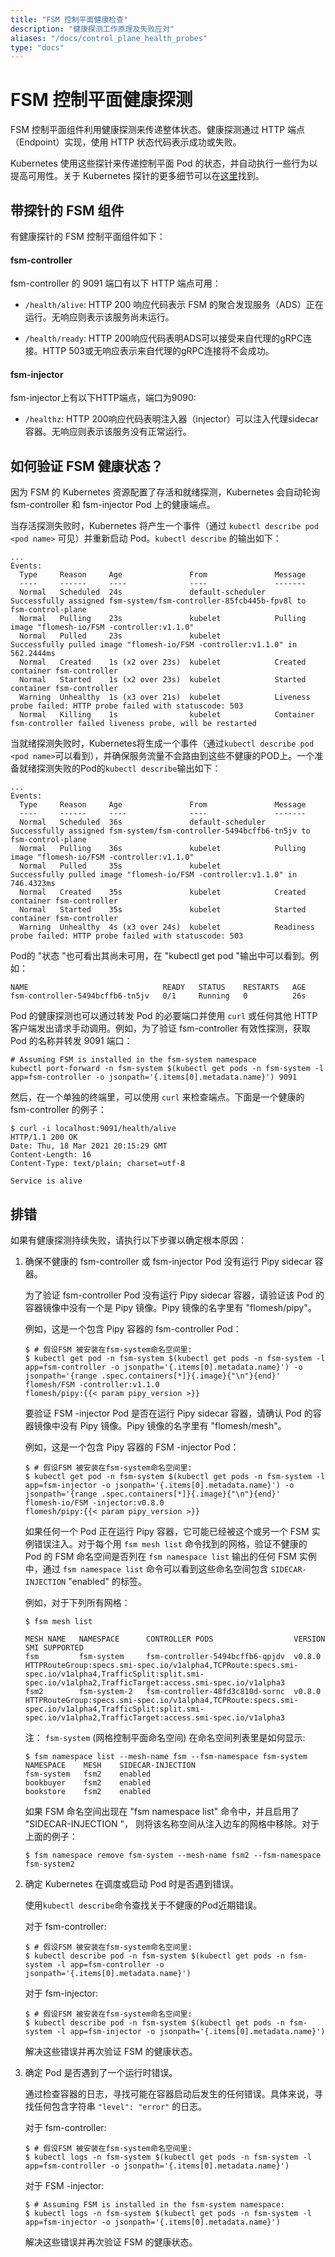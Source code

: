 ```yaml
---
title: "FSM 控制平面健康检查"
description: "健康探测工作原理及失败应对"
aliases: "/docs/control_plane_health_probes"
type: "docs"
---
```


# FSM 控制平面健康探测

FSM 控制平面组件利用健康探测来传递整体状态。健康探测通过 HTTP 端点（Endpoint）实现，使用 HTTP 状态代码表示成功或失败。

Kubernetes 使用这些探针来传递控制平面 Pod 的状态，并自动执行一些行为以提高可用性。关于 Kubernetes 探针的更多细节可以在[这里](https://kubernetes.io/docs/tasks/configure-pod-container/configure-liveness-readiness-startup-probes/)找到。

## 带探针的 FSM 组件

有健康探针的 FSM 控制平面组件如下：

#### fsm-controller

fsm-controller 的 9091 端口有以下 HTTP 端点可用：

- `/health/alive`: HTTP 200 响应代码表示 FSM 的聚合发现服务（ADS）正在运行。无响应则表示该服务尚未运行。

- `/health/ready`: HTTP 200响应代码表明ADS可以接受来自代理的gRPC连接。HTTP 503或无响应表示来自代理的gRPC连接将不会成功。

#### fsm-injector

fsm-injector上有以下HTTP端点，端口为9090:

- `/healthz`: HTTP 200响应代码表明注入器（injector）可以注入代理sidecar容器。无响应则表示该服务没有正常运行。

## 如何验证 FSM 健康状态？

因为 FSM 的 Kubernetes 资源配置了存活和就绪探测，Kubernetes 会自动轮询 fsm-controller 和 fsm-injector Pod 上的健康端点。

当存活探测失败时，Kubernetes 将产生一个事件（通过 `kubectl describe pod <pod name>` 可见）并重新启动 Pod。`kubectl describe` 的输出如下：

```shell
...
Events:
  Type     Reason     Age               From               Message
  ----     ------     ----              ----               -------
  Normal   Scheduled  24s               default-scheduler  Successfully assigned fsm-system/fsm-controller-85fcb445b-fpv8l to fsm-control-plane
  Normal   Pulling    23s               kubelet            Pulling image "flomesh-io/FSM -controller:v1.1.0"
  Normal   Pulled     23s               kubelet            Successfully pulled image "flomesh-io/FSM -controller:v1.1.0" in 562.2444ms
  Normal   Created    1s (x2 over 23s)  kubelet            Created container fsm-controller
  Normal   Started    1s (x2 over 23s)  kubelet            Started container fsm-controller
  Warning  Unhealthy  1s (x3 over 21s)  kubelet            Liveness probe failed: HTTP probe failed with statuscode: 503
  Normal   Killing    1s                kubelet            Container fsm-controller failed liveness probe, will be restarted
```

当就绪探测失败时，Kubernetes将生成一个事件（通过`kubectl describe pod <pod name>`可以看到），并确保服务流量不会路由到这些不健康的POD上。一个准备就绪探测失败的Pod的`kubectl describe`输出如下：

```shell
...
Events:
  Type     Reason     Age               From               Message
  ----     ------     ----              ----               -------
  Normal   Scheduled  36s               default-scheduler  Successfully assigned fsm-system/fsm-controller-5494bcffb6-tn5jv to fsm-control-plane
  Normal   Pulling    36s               kubelet            Pulling image "flomesh-io/FSM -controller:v1.1.0"
  Normal   Pulled     35s               kubelet            Successfully pulled image "flomesh-io/FSM -controller:v1.1.0" in 746.4323ms
  Normal   Created    35s               kubelet            Created container fsm-controller
  Normal   Started    35s               kubelet            Started container fsm-controller
  Warning  Unhealthy  4s (x3 over 24s)  kubelet            Readiness probe failed: HTTP probe failed with statuscode: 503
```

Pod的 "状态 "也可看出其尚未可用，在 "kubectl get pod "输出中可以看到。例如：

```shell
NAME                              READY   STATUS    RESTARTS   AGE
fsm-controller-5494bcffb6-tn5jv   0/1     Running   0          26s
```

Pod 的健康探测也可以通过转发 Pod 的必要端口并使用 `curl` 或任何其他 HTTP 客户端发出请求手动调用。例如，为了验证 fsm-controller 有效性探测，获取 Pod 的名称并转发 9091 端口：

```shell
# Assuming FSM is installed in the fsm-system namespace
kubectl port-forward -n fsm-system $(kubectl get pods -n fsm-system -l app=fsm-controller -o jsonpath='{.items[0].metadata.name}') 9091
```

然后，在一个单独的终端里，可以使用 `curl` 来检查端点。下面是一个健康的 fsm-controller 的例子：

```console
$ curl -i localhost:9091/health/alive
HTTP/1.1 200 OK
Date: Thu, 18 Mar 2021 20:15:29 GMT
Content-Length: 16
Content-Type: text/plain; charset=utf-8

Service is alive
```

## 排错

如果有健康探测持续失败，请执行以下步骤以确定根本原因：

1. 确保不健康的 fsm-controller 或 fsm-injector Pod 没有运行 Pipy sidecar 容器。

    为了验证 fsm-controller Pod 没有运行 Pipy sidecar 容器，请验证该 Pod 的容器镜像中没有一个是 Pipy 镜像。Pipy 镜像的名字里有 "flomesh/pipy"。

    例如，这是一个包含 Pipy 容器的 fsm-controller Pod：

    ```console
    $ # 假设FSM 被安装在fsm-system命名空间里:
    $ kubectl get pod -n fsm-system $(kubectl get pods -n fsm-system -l app=fsm-controller -o jsonpath='{.items[0].metadata.name}') -o jsonpath='{range .spec.containers[*]}{.image}{"\n"}{end}'
    flomesh/FSM -controller:v1.1.0
    flomesh/pipy:{{< param pipy_version >}}
    ```

    要验证 FSM -injector Pod 是否在运行 Pipy sidecar 容器，请确认 Pod 的容器镜像中没有 Pipy 镜像。Pipy 镜像的名字里有 "flomesh/mesh"。

    例如，这是一个包含 Pipy 容器的 FSM -injector Pod：

    ```console
    $ # 假设FSM 被安装在fsm-system命名空间里:
    $ kubectl get pod -n fsm-system $(kubectl get pods -n fsm-system -l app=fsm-injector -o jsonpath='{.items[0].metadata.name}') -o jsonpath='{range .spec.containers[*]}{.image}{"\n"}{end}'
    flomesh-io/FSM -injector:v0.8.0
    flomesh/pipy:{{< param pipy_version >}}
    ```

    如果任何一个 Pod 正在运行 Pipy 容器，它可能已经被这个或另一个 FSM 实例错误注入。对于每个用 `fsm mesh list` 命令找到的网格，验证不健康的 Pod 的 FSM 命名空间是否列在 `fsm namespace list` 输出的任何 FSM 实例中，通过 `fsm namespace list` 命令可以看到这些命名空间包含 `SIDECAR-INJECTION` "enabled" 的标签。

    例如，对于下列所有网格：

    ```console
    $ fsm mesh list
    
    MESH NAME   NAMESPACE      CONTROLLER PODS                  VERSION     SMI SUPPORTED
    fsm         fsm-system     fsm-controller-5494bcffb6-qpjdv  v0.8.0      HTTPRouteGroup:specs.smi-spec.io/v1alpha4,TCPRoute:specs.smi-spec.io/v1alpha4,TrafficSplit:split.smi-spec.io/v1alpha2,TrafficTarget:access.smi-spec.io/v1alpha3
    fsm2        fsm-system-2   fsm-controller-48fd3c810d-sornc  v0.8.0      HTTPRouteGroup:specs.smi-spec.io/v1alpha4,TCPRoute:specs.smi-spec.io/v1alpha4,TrafficSplit:split.smi-spec.io/v1alpha2,TrafficTarget:access.smi-spec.io/v1alpha3
    ```

    注：  `fsm-system` (网格控制平面命名空间) 在命名空间列表里是如何显示:

    ```console
    $ fsm namespace list --mesh-name fsm --fsm-namespace fsm-system
    NAMESPACE    MESH    SIDECAR-INJECTION
    fsm-system   fsm2    enabled
    bookbuyer    fsm2    enabled
    bookstore    fsm2    enabled
    ```

    如果 FSM 命名空间出现在 "fsm namespace list" 命令中，并且启用了 "SIDECAR-INJECTION "， 则将该名称空间从注入边车的网格中移除。对于上面的例子：

    ```console
    $ fsm namespace remove fsm-system --mesh-name fsm2 --fsm-namespace fsm-system2
    ```

2. 确定 Kubernetes 在调度或启动 Pod 时是否遇到错误。

    使用`kubectl describe`命令查找关于不健康的Pod近期错误。

    对于 fsm-controller:

    ```console
    $ # 假设FSM 被安装在fsm-system命名空间里:
    $ kubectl describe pod -n fsm-system $(kubectl get pods -n fsm-system -l app=fsm-controller -o jsonpath='{.items[0].metadata.name}')
    ```

    对于 fsm-injector:

    ```console
    $ # 假设FSM 被安装在fsm-system命名空间里:
    $ kubectl describe pod -n fsm-system $(kubectl get pods -n fsm-system -l app=fsm-injector -o jsonpath='{.items[0].metadata.name}')
    ```

    解决这些错误并再次验证 FSM 的健康状态。

3. 确定 Pod 是否遇到了一个运行时错误。

    通过检查容器的日志，寻找可能在容器启动后发生的任何错误。具体来说，寻找任何包含字符串 `"level": "error"` 的日志。

    对于 fsm-controller:

    ```console
    $ # 假设FSM 被安装在fsm-system命名空间里:
    $ kubectl logs -n fsm-system $(kubectl get pods -n fsm-system -l app=fsm-controller -o jsonpath='{.items[0].metadata.name}')
    ```

    对于 FSM -injector:

    ```console
    $ # Assuming FSM is installed in the fsm-system namespace:
    $ kubectl logs -n fsm-system $(kubectl get pods -n fsm-system -l app=fsm-injector -o jsonpath='{.items[0].metadata.name}')
    ```

    解决这些错误并再次验证 FSM 的健康状态。
